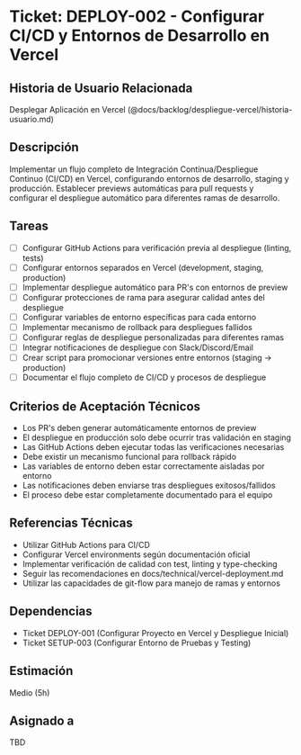 # Ticket: DEPLOY-002 - Configurar CI/CD y Entornos de Desarrollo en Vercel

## Historia de Usuario Relacionada

Desplegar Aplicación en Vercel (@docs/backlog/despliegue-vercel/historia-usuario.md)

## Descripción

Implementar un flujo completo de Integración Continua/Despliegue Continuo (CI/CD) en Vercel, configurando entornos de desarrollo, staging y producción. Establecer previews automáticas para pull requests y configurar el despliegue automático para diferentes ramas de desarrollo.

## Tareas

- [ ] Configurar GitHub Actions para verificación previa al despliegue (linting, tests)
- [ ] Configurar entornos separados en Vercel (development, staging, production)
- [ ] Implementar despliegue automático para PR's con entornos de preview
- [ ] Configurar protecciones de rama para asegurar calidad antes del despliegue
- [ ] Configurar variables de entorno específicas para cada entorno
- [ ] Implementar mecanismo de rollback para despliegues fallidos
- [ ] Configurar reglas de despliegue personalizadas para diferentes ramas
- [ ] Integrar notificaciones de despliegue con Slack/Discord/Email
- [ ] Crear script para promocionar versiones entre entornos (staging → production)
- [ ] Documentar el flujo completo de CI/CD y procesos de despliegue

## Criterios de Aceptación Técnicos

- Los PR's deben generar automáticamente entornos de preview
- El despliegue en producción solo debe ocurrir tras validación en staging
- Las GitHub Actions deben ejecutar todas las verificaciones necesarias
- Debe existir un mecanismo funcional para rollback rápido
- Las variables de entorno deben estar correctamente aisladas por entorno
- Las notificaciones deben enviarse tras despliegues exitosos/fallidos
- El proceso debe estar completamente documentado para el equipo

## Referencias Técnicas

- Utilizar GitHub Actions para CI/CD
- Configurar Vercel environments según documentación oficial
- Implementar verificación de calidad con test, linting y type-checking
- Seguir las recomendaciones en docs/technical/vercel-deployment.md
- Utilizar las capacidades de git-flow para manejo de ramas y entornos

## Dependencias

- Ticket DEPLOY-001 (Configurar Proyecto en Vercel y Despliegue Inicial)
- Ticket SETUP-003 (Configurar Entorno de Pruebas y Testing)

## Estimación

Medio (5h)

## Asignado a

TBD
